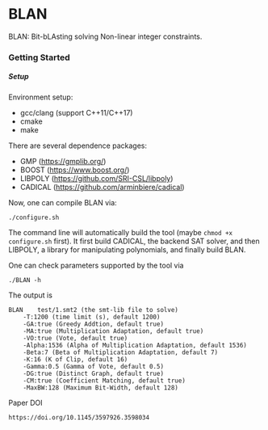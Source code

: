# BLAN
BLAN: Bit-bLAsting solving Non-linear integer constraints.

### Getting Started

##### Setup
Environment setup:
- gcc/clang (support C++11/C++17)
- cmake
- make

There are several dependence packages:
- GMP (https://gmplib.org/)
- BOOST (https://www.boost.org/)
- LIBPOLY (https://github.com/SRI-CSL/libpoly)
- CADICAL (https://github.com/arminbiere/cadical)

Now, one can compile BLAN via:

`./configure.sh`

The command line will automatically build the tool (maybe `chmod +x configure.sh` first). It first build CADICAL, the backend SAT solver, and then LIBPOLY, a library for manipulating polynomials, and finally build BLAN.

One can check parameters supported by the tool via
```
./BLAN -h
```
The output is 
```
BLAN 	test/1.smt2 (the smt-lib file to solve)
	-T:1200 (time limit (s), default 1200)
	-GA:true (Greedy Addtion, default true)
	-MA:true (Multiplication Adaptation, default true)
	-VO:true (Vote, default true)
	-Alpha:1536 (Alpha of Multiplication Adaptation, default 1536)
	-Beta:7 (Beta of Multiplication Adaptation, default 7)
	-K:16 (K of Clip, default 16)
	-Gamma:0.5 (Gamma of Vote, default 0.5)
	-DG:true (Distinct Graph, default true)
	-CM:true (Coefficient Matching, default true)
	-MaxBW:128 (Maximum Bit-Width, default 128)
```

Paper DOI
```
https://doi.org/10.1145/3597926.3598034
```
